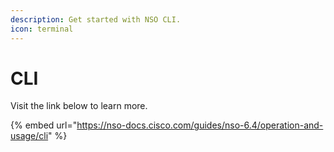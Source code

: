 ```yaml
---
description: Get started with NSO CLI.
icon: terminal
---
```


# CLI

Visit the link below to learn more.

{% embed url="https://nso-docs.cisco.com/guides/nso-6.4/operation-and-usage/cli" %}

